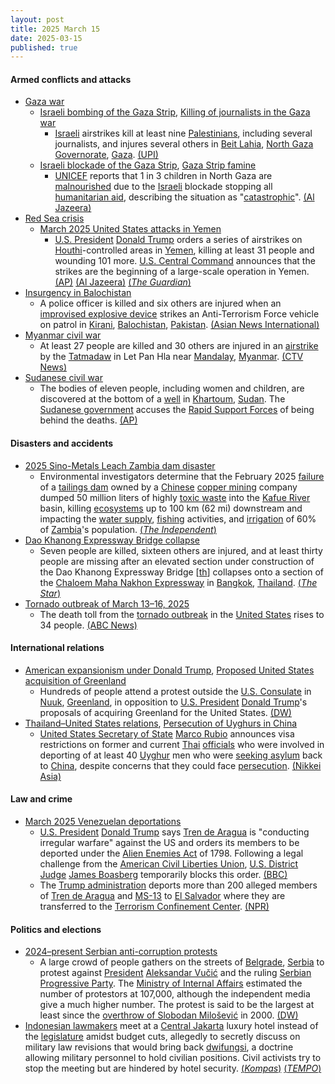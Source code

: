 ```yaml
---
layout: post
title: 2025 March 15
date: 2025-03-15
published: true
---
```



#### Armed conflicts and attacks

* [Gaza war](https://en.wikipedia.org/wiki/Gaza_war "Gaza war")
  * [Israeli bombing of the Gaza Strip](https://en.wikipedia.org/wiki/Israeli_bombing_of_the_Gaza_Strip "Israeli bombing of the Gaza Strip"), [Killing of journalists in the Gaza war](https://en.wikipedia.org/wiki/Killing_of_journalists_in_the_Gaza_war "Killing of journalists in the Gaza war")
    * [Israeli](https://en.wikipedia.org/wiki/Israel "Israel") airstrikes kill at least nine [Palestinians](https://en.wikipedia.org/wiki/Palestinians "Palestinians"), including several journalists, and injures several others in [Beit Lahia](https://en.wikipedia.org/wiki/Beit_Lahia "Beit Lahia"), [North Gaza Governorate](https://en.wikipedia.org/wiki/North_Gaza_Governorate "North Gaza Governorate"), [Gaza](https://en.wikipedia.org/wiki/Gaza_Strip "Gaza Strip"). [(UPI)](https://www.upi.com/Top_News/World-News/2025/03/15/Gaza-airstrike-journalists-dead/7691742048476/)
  * [Israeli blockade of the Gaza Strip](https://en.wikipedia.org/wiki/Israeli_blockade_of_the_Gaza_Strip_%282023%E2%80%93present%29 "Israeli blockade of the Gaza Strip (2023–present)"), [Gaza Strip famine](https://en.wikipedia.org/wiki/Gaza_Strip_famine "Gaza Strip famine")
    * [UNICEF](https://en.wikipedia.org/wiki/UNICEF "UNICEF") reports that 1 in 3 children in North Gaza are [malnourished](https://en.wikipedia.org/wiki/Malnutrition "Malnutrition") due to the [Israeli](https://en.wikipedia.org/wiki/Israel_Defense_Forces "Israel Defense Forces") blockade stopping all [humanitarian aid](https://en.wikipedia.org/wiki/Humanitarian_aid "Humanitarian aid"), describing the situation as "[catastrophic](https://en.wiktionary.org/wiki/catastrophic "wikt:catastrophic")". [(Al Jazeera)](https://www.aljazeera.com/news/2025/3/15/acute-child-malnutrition-in-northern-gaza-doubles-in-one-month-unicef-says)
* [Red Sea crisis](https://en.wikipedia.org/wiki/Red_Sea_crisis "Red Sea crisis")
  * [March 2025 United States attacks in Yemen](https://en.wikipedia.org/wiki/March_2025_United_States_attacks_in_Yemen "March 2025 United States attacks in Yemen")
    * [U.S. President](https://en.wikipedia.org/wiki/President_of_the_United_States "President of the United States") [Donald Trump](https://en.wikipedia.org/wiki/Donald_Trump "Donald Trump") orders a series of airstrikes on [Houthi](https://en.wikipedia.org/wiki/Houthis "Houthis")-controlled areas in [Yemen](https://en.wikipedia.org/wiki/Yemen "Yemen"), killing at least 31 people and wounding 101 more. [U.S. Central Command](https://en.wikipedia.org/wiki/U.S._Central_Command "U.S. Central Command") announces that the strikes are the beginning of a large-scale operation in Yemen. [(AP)](https://apnews.com/article/trump-yemen-houthis-rebels-attack-airstrike-11b0e080b3982542dd621338a7b18afd) [(Al Jazeera)](https://www.aljazeera.com/news/2025/3/15/us-launches-major-air-strikes-on-houthi-targets-in-yemen-at-least-9-killed) [(*The Guardian*)](https://www.theguardian.com/us-news/2025/mar/15/trump-yemen-airstrikes-houthis)
* [Insurgency in Balochistan](https://en.wikipedia.org/wiki/Insurgency_in_Balochistan "Insurgency in Balochistan")
  * A police officer is killed and six others are injured when an [improvised explosive device](https://en.wikipedia.org/wiki/Improvised_explosive_device "Improvised explosive device") strikes an Anti-Terrorism Force vehicle on patrol in [Kirani](https://en.wikipedia.org/wiki/Kirani "Kirani"), [Balochistan](https://en.wikipedia.org/wiki/Balochistan "Balochistan"), [Pakistan](https://en.wikipedia.org/wiki/Pakistan "Pakistan"). [(Asian News International)](https://www.aninews.in/news/world/asia/pakistan-atf-personnel-killed-six-others-injured-in-ied-blast-in-quetta20250316065835/)
* [Myanmar civil war](https://en.wikipedia.org/wiki/Myanmar_civil_war_%282021%E2%80%93present%29 "Myanmar civil war (2021–present)")
  * At least 27 people are killed and 30 others are injured in an [airstrike](https://en.wikipedia.org/wiki/Airstrike "Airstrike") by the [Tatmadaw](https://en.wikipedia.org/wiki/Tatmadaw "Tatmadaw") in Let Pan Hla near [Mandalay](https://en.wikipedia.org/wiki/Mandalay "Mandalay"), [Myanmar](https://en.wikipedia.org/wiki/Myanmar "Myanmar"). [(CTV News)](https://www.ctvnews.ca/world/article/an-airstrike-in-myanmar-kills-nearly-30-people-an-opposition-group-says/)
* [Sudanese civil war](https://en.wikipedia.org/wiki/Sudanese_civil_war_%282023%E2%80%93present%29 "Sudanese civil war (2023–present)")
  * The bodies of eleven people, including women and children, are discovered at the bottom of a [well](https://en.wikipedia.org/wiki/Well "Well") in [Khartoum](https://en.wikipedia.org/wiki/Khartoum "Khartoum"), [Sudan](https://en.wikipedia.org/wiki/Sudan "Sudan"). The [Sudanese government](https://en.wikipedia.org/wiki/Sudanese_government "Sudanese government") accuses the [Rapid Support Forces](https://en.wikipedia.org/wiki/Rapid_Support_Forces "Rapid Support Forces") of being behind the deaths. [(AP)](https://apnews.com/article/sudan-war-mass-grave-well-khartoum-ebb152edb8c780d6480e3f4d7e34fdd7)

#### Disasters and accidents

* [2025 Sino-Metals Leach Zambia dam disaster](https://en.wikipedia.org/wiki/2025_Sino-Metals_Leach_Zambia_dam_disaster "2025 Sino-Metals Leach Zambia dam disaster")
  * Environmental investigators determine that the February 2025 [failure](https://en.wikipedia.org/wiki/Tailings_dam_failure "Tailings dam failure") of a [tailings dam](https://en.wikipedia.org/wiki/Tailings_dam "Tailings dam") owned by a [Chinese](https://en.wikipedia.org/wiki/China "China") [copper mining](https://en.wikipedia.org/wiki/Copper_extraction "Copper extraction") company dumped 50 million liters of highly [toxic waste](https://en.wikipedia.org/wiki/Toxic_waste "Toxic waste") into the [Kafue River](https://en.wikipedia.org/wiki/Kafue_River "Kafue River") basin, killing [ecosystems](https://en.wikipedia.org/wiki/River_ecosystem "River ecosystem") up to 100 km (62 mi) downstream and impacting the [water supply](https://en.wikipedia.org/wiki/Water_supply "Water supply"), [fishing](https://en.wikipedia.org/wiki/Fishing "Fishing") activities, and [irrigation](https://en.wikipedia.org/wiki/Irrigation "Irrigation") of 60% of [Zambia](https://en.wikipedia.org/wiki/Zambia "Zambia")'s population. [(*The Independent*)](https://www.the-independent.com/news/world/africa/zambia-kafue-river-acidic-waste-spill-china-b2715672.html)
* [Dao Khanong Expressway Bridge collapse](https://en.wikipedia.org/wiki/Dao_Khanong_Expressway_Bridge_collapse "Dao Khanong Expressway Bridge collapse")
  * Seven people are killed, sixteen others are injured, and at least thirty people are missing after an elevated section under construction of the Dao Khanong Expressway Bridge [[th](https://th.wikipedia.org/wiki/%E0%B8%97%E0%B8%B2%E0%B8%87%E0%B8%9E%E0%B8%B4%E0%B9%80%E0%B8%A8%E0%B8%A9%E0%B8%AA%E0%B8%B2%E0%B8%A2%E0%B8%9E%E0%B8%A3%E0%B8%B0%E0%B8%A3%E0%B8%B2%E0%B8%A1_3-%E0%B8%94%E0%B8%B2%E0%B8%A7%E0%B8%84%E0%B8%B0%E0%B8%99%E0%B8%AD%E0%B8%87-%E0%B8%A7%E0%B8%87%E0%B9%81%E0%B8%AB%E0%B8%A7%E0%B8%99%E0%B8%A3%E0%B8%AD%E0%B8%9A%E0%B8%99%E0%B8%AD%E0%B8%81%E0%B8%95%E0%B8%B0%E0%B8%A7%E0%B8%B1%E0%B8%99%E0%B8%95%E0%B8%81 "th:ทางพิเศษสายพระราม 3-ดาวคะนอง-วงแหวนรอบนอกตะวันตก")] collapses onto a section of the [Chaloem Maha Nakhon Expressway](https://en.wikipedia.org/wiki/Chaloem_Maha_Nakhon_Expressway "Chaloem Maha Nakhon Expressway") in [Bangkok](https://en.wikipedia.org/wiki/Bangkok "Bangkok"), [Thailand](https://en.wikipedia.org/wiki/Thailand "Thailand"). [(*The Star*)](https://www.thestar.com.my/aseanplus/aseanplus-news/2025/03/15/seven-killed-as-bangkok039s-dao-khanong-expressway-bridge-collapses-on-rama-ii-road)
* [Tornado outbreak of March 13–16, 2025](https://en.wikipedia.org/wiki/Tornado_outbreak_of_March_13%E2%80%9316%2C_2025 "Tornado outbreak of March 13–16, 2025")
  * The death toll from the [tornado outbreak](https://en.wikipedia.org/wiki/Tornado_outbreak_of_March_14%2C_2025 "Tornado outbreak of March 14, 2025") in the [United States](https://en.wikipedia.org/wiki/United_States "United States") rises to 34 people. [(ABC News)](https://abcnews.go.com/US/live-updates/tornado-outbreak-live-updates-18-dead-dozens-injured/?id=119832914)

#### International relations

* [American expansionism under Donald Trump](https://en.wikipedia.org/wiki/American_expansionism_under_Donald_Trump "American expansionism under Donald Trump"), [Proposed United States acquisition of Greenland](https://en.wikipedia.org/wiki/Proposed_United_States_acquisition_of_Greenland "Proposed United States acquisition of Greenland")
  * Hundreds of people attend a protest outside the [U.S. Consulate](https://en.wikipedia.org/wiki/U.S._Consulate "U.S. Consulate") in [Nuuk](https://en.wikipedia.org/wiki/Nuuk "Nuuk"), [Greenland](https://en.wikipedia.org/wiki/Greenland "Greenland"), in opposition to [U.S. President](https://en.wikipedia.org/wiki/U.S._President "U.S. President") [Donald Trump](https://en.wikipedia.org/wiki/Donald_Trump "Donald Trump")'s proposals of acquiring Greenland for the United States. [(DW)](https://www.dw.com/en/greenland-hundreds-protest-against-trumps-takeover-plans/a-71933403)
* [Thailand–United States relations](https://en.wikipedia.org/wiki/Thailand%E2%80%93United_States_relations "Thailand–United States relations"), [Persecution of Uyghurs in China](https://en.wikipedia.org/wiki/Persecution_of_Uyghurs_in_China "Persecution of Uyghurs in China")
  * [United States Secretary of State](https://en.wikipedia.org/wiki/United_States_Secretary_of_State "United States Secretary of State") [Marco Rubio](https://en.wikipedia.org/wiki/Marco_Rubio "Marco Rubio") announces visa restrictions on former and current [Thai](https://en.wikipedia.org/wiki/Thailand "Thailand") [officials](https://en.wikipedia.org/wiki/Government_of_Thailand "Government of Thailand") who were involved in deporting of at least 40 [Uyghur](https://en.wikipedia.org/wiki/Uyghurs "Uyghurs") men who were [seeking asylum](https://en.wikipedia.org/wiki/Seeking_asylum "Seeking asylum") back to [China](https://en.wikipedia.org/wiki/China "China"), despite concerns that they could face [persecution](https://en.wikipedia.org/wiki/Persecution "Persecution"). [(Nikkei Asia)](https://asia.nikkei.com/Politics/International-relations/U.S.-hits-Thai-officials-with-visa-sanctions-over-deporting-Uyghurs-to-China)

#### Law and crime

* [March 2025 Venezuelan deportations](https://en.wikipedia.org/wiki/March_2025_Venezuelan_deportations "March 2025 Venezuelan deportations")
  * [U.S. President](https://en.wikipedia.org/wiki/U.S._President "U.S. President") [Donald Trump](https://en.wikipedia.org/wiki/Donald_Trump "Donald Trump") says [Tren de Aragua](https://en.wikipedia.org/wiki/Tren_de_Aragua "Tren de Aragua") is "conducting irregular warfare" against the US and orders its members to be deported under the [Alien Enemies Act](https://en.wikipedia.org/wiki/Alien_Enemies_Act "Alien Enemies Act") of 1798. Following a legal challenge from the [American Civil Liberties Union](https://en.wikipedia.org/wiki/American_Civil_Liberties_Union "American Civil Liberties Union"), [U.S. District Judge](https://en.wikipedia.org/wiki/U.S._District_Judge "U.S. District Judge") [James Boasberg](https://en.wikipedia.org/wiki/James_Boasberg "James Boasberg") temporarily blocks this order. [(BBC)](https://www.bbc.com/news/articles/cp9yv1gnzyvo)
  * The [Trump administration](https://en.wikipedia.org/wiki/Second_presidency_of_Donald_Trump "Second presidency of Donald Trump") deports more than 200 alleged members of [Tren de Aragua](https://en.wikipedia.org/wiki/Tren_de_Aragua "Tren de Aragua") and [MS-13](https://en.wikipedia.org/wiki/MS-13 "MS-13") to [El Salvador](https://en.wikipedia.org/wiki/El_Salvador "El Salvador") where they are transferred to the [Terrorism Confinement Center](https://en.wikipedia.org/wiki/Terrorism_Confinement_Center "Terrorism Confinement Center"). [(NPR)](https://www.npr.org/2025/03/16/g-s1-54154/alien-enemies-el-salvador-trump)

#### Politics and elections

* [2024–present Serbian anti-corruption protests](https://en.wikipedia.org/wiki/2024%E2%80%93present_Serbian_anti-corruption_protests "2024–present Serbian anti-corruption protests")
  * A large crowd of people gathers on the streets of [Belgrade](https://en.wikipedia.org/wiki/Belgrade "Belgrade"), [Serbia](https://en.wikipedia.org/wiki/Serbia "Serbia") to protest against [President](https://en.wikipedia.org/wiki/President_of_Serbia "President of Serbia") [Aleksandar Vučić](https://en.wikipedia.org/wiki/Aleksandar_Vu%C4%8Di%C4%87 "Aleksandar Vučić") and the ruling [Serbian Progressive Party](https://en.wikipedia.org/wiki/Serbian_Progressive_Party "Serbian Progressive Party"). The [Ministry of Internal Affairs](https://en.wikipedia.org/wiki/Ministry_of_Internal_Affairs_%28Serbia%29 "Ministry of Internal Affairs (Serbia)") estimated the number of protestors at 107,000, although the independent media give a much higher number. The protest is said to be the largest at least since the [overthrow of Slobodan Milošević](https://en.wikipedia.org/wiki/Overthrow_of_Slobodan_Milo%C5%A1evi%C4%87 "Overthrow of Slobodan Milošević") in 2000. [(DW)](https://www.dw.com/en/serbia-protesters-flood-belgrade-with-vucic-under-pressure/a-71933147)
* [Indonesian lawmakers](https://en.wikipedia.org/wiki/Dewan_Perwakilan_Rakyat "Dewan Perwakilan Rakyat") meet at a [Central Jakarta](https://en.wikipedia.org/wiki/Central_Jakarta "Central Jakarta") luxury hotel instead of the [legislature](https://en.wikipedia.org/wiki/MPR/DPR/DPD_building "MPR/DPR/DPD building") amidst budget cuts, allegedly to secretly discuss on military law revisions that would bring back [dwifungsi](https://en.wikipedia.org/wiki/Dwifungsi "Dwifungsi"), a doctrine allowing military personnel to hold civilian positions. Civil activists try to stop the meeting but are hindered by hotel security. [(*Kompas*)](https://nasional.kompas.com/read/2025/03/15/21575121/dpr-dan-pemerintah-bahas-ruu-tni-di-hotel-mewah-dan-akhir-pekan-halo) [(*TEMPO*)](https://www.tempo.co/politik/rapat-kilat-revisi-uu-tni-digelar-di-hotel-mewah-hingga-didobrak-massa-aksi-1220165)
